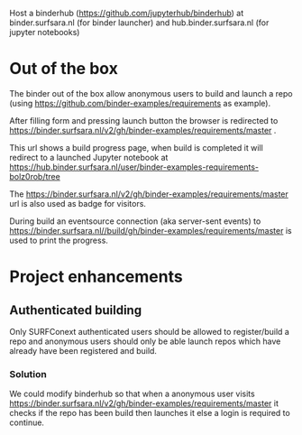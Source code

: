 Host a binderhub (https://github.com/jupyterhub/binderhub) at binder.surfsara.nl (for binder launcher) and hub.binder.surfsara.nl (for jupyter notebooks)

# Out of the box

The binder out of the box allow anonymous users to build and launch a repo (using https://github.com/binder-examples/requirements as example).

After filling form and pressing launch button the browser is redirected to
https://binder.surfsara.nl/v2/gh/binder-examples/requirements/master .

This url shows a build progress page, when build is completed it will redirect to a launched Jupyter notebook at https://hub.binder.surfsara.nl/user/binder-examples-requirements-bolz0rob/tree

The https://binder.surfsara.nl/v2/gh/binder-examples/requirements/master url is also used as badge for visitors.

During build an eventsource connection (aka server-sent events) to https://binder.surfsara.nl//build/gh/binder-examples/requirements/master is used to print the progress.

# Project enhancements

## Authenticated building

Only SURFConext authenticated users should be allowed to register/build a repo and anonymous users should only be able launch repos which have already have been registered and build.

### Solution

We could modify binderhub so that when a anonymous user visits https://binder.surfsara.nl/v2/gh/binder-examples/requirements/master
it checks if the repo has been build then launches it else a login is required to continue.
